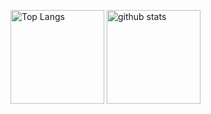 <!--
**saeyama/saeyama** is a ✨ _special_ ✨ repository because its `README.md` (this file) appears on your GitHub profile.

Here are some ideas to get you started:

- 🔭 I’m currently working on ...
- 🌱 I’m currently learning ...
- 👯 I’m looking to collaborate on ...
- 🤔 I’m looking for help with ...
- 💬 Ask me about ...
- 📫 How to reach me: ...
- 😄 Pronouns: ...
- ⚡ Fun fact: ...
-->

<p align="left"> 
  <img alt="Top Langs" height="150px" src="https://github-readme-stats.vercel.app/api/top-langs/?username=saeyama&layout=compact&count_private=true&show_icons=true&theme=graywhite" />
  <img alt="github stats" height="150px" src="https://github-readme-stats.vercel.app/api?username=saeyama&count_private=true&show_icons=true&show_icons=true&theme=graywhite" />
</p>
